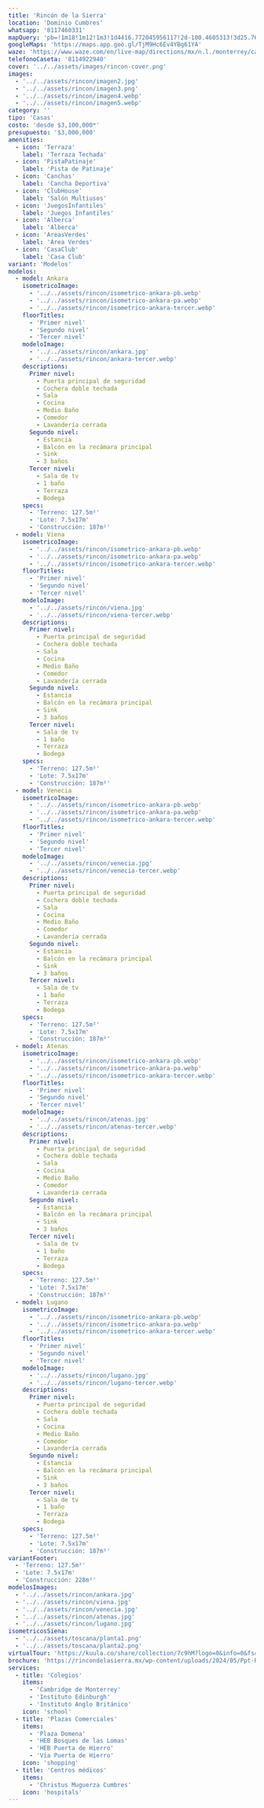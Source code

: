 ```yaml
---
title: 'Rincón de la Sierra'
location: 'Dominio Cumbres'
whatsapp: '8117460331'
mapQuery: 'pb=!1m18!1m12!1m3!1d4416.772045956117!2d-100.4605313!3d25.7604521!2m3!1f0!2f0!3f0!3m2!1i1024!2i768!4f13.1!3m3!1m2!1s0x86629a1fa4885ea7%3A0x63b77e1f02597200!2sCaseta%20Dominio%20Cumbres!5e1!3m2!1sen!2sus!4v1728403661746!5m2!1sen!2sus'
googleMaps: 'https://maps.app.goo.gl/TjM9Hc6Ev4YBg61YA'
waze: 'https://www.waze.com/en/live-map/directions/mx/n.l./monterrey/caseta-dominio-cumbres?place=ChIJp16IpB-aYoYRAHJZAh9-t2M'
telefonoCaseta: '8114922940'
cover: '../../assets/images/rincon-cover.png'
images:
  - '../../assets/rincon/imagen2.jpg'
  - '../../assets/rincon/imagen3.png'
  - '../../assets/rincon/imagen4.webp'
  - '../../assets/rincon/imagen5.webp'
category: ''
tipo: 'Casas'
costo: 'desde $3,100,000*'
presupuesto: '$3,000,000'
amenities:
  - icon: 'Terraza'
    label: 'Terraza Techada'
  - icon: 'PistaPatinaje'
    label: 'Pista de Patinaje'
  - icon: 'Canchas'
    label: 'Cancha Deportiva'
  - icon: 'ClubHouse'
    label: 'Salón Multiusos'
  - icon: 'JuegosInfantiles'
    label: 'Juegos Infantiles'
  - icon: 'Alberca'
    label: 'Alberca'
  - icon: 'AreasVerdes'
    label: 'Área Verdes'
  - icon: 'CasaClub'
    label: 'Casa Club'
variant: 'Modelos'
modelos:
  - model: Ankara
    isometricoImage:
      - '../../assets/rincon/isometrico-ankara-pb.webp'
      - '../../assets/rincon/isometrico-ankara-pa.webp'
      - '../../assets/rincon/isometrico-ankara-tercer.webp'
    floorTitles:
      - 'Primer nivel'
      - 'Segundo nivel'
      - 'Tercer nivel'
    modeloImage:
      - '../../assets/rincon/ankara.jpg'
      - '../../assets/rincon/ankara-tercer.webp'
    descriptions:
      Primer nivel:
        - Puerta principal de seguridad
        - Cochera doble techada
        - Sala
        - Cocina
        - Medio Baño
        - Comedor
        - Lavandería cerrada
      Segundo nivel:
        - Estancia
        - Balcón en la recámara principal
        - Sink
        - 3 baños
      Tercer nivel:
        - Sala de tv
        - 1 baño
        - Terraza
        - Bodega
    specs:
      - 'Terreno: 127.5m²'
      - 'Lote: 7.5x17m'
      - 'Construcción: 187m²'
  - model: Viena
    isometricoImage:
      - '../../assets/rincon/isometrico-ankara-pb.webp'
      - '../../assets/rincon/isometrico-ankara-pa.webp'
      - '../../assets/rincon/isometrico-ankara-tercer.webp'
    floorTitles:
      - 'Primer nivel'
      - 'Segundo nivel'
      - 'Tercer nivel'
    modeloImage:
      - '../../assets/rincon/viena.jpg'
      - '../../assets/rincon/viena-tercer.webp'
    descriptions:
      Primer nivel:
        - Puerta principal de seguridad
        - Cochera doble techada
        - Sala
        - Cocina
        - Medio Baño
        - Comedor
        - Lavandería cerrada
      Segundo nivel:
        - Estancia
        - Balcón en la recámara principal
        - Sink
        - 3 baños
      Tercer nivel:
        - Sala de tv
        - 1 baño
        - Terraza
        - Bodega
    specs:
      - 'Terreno: 127.5m²'
      - 'Lote: 7.5x17m'
      - 'Construcción: 187m²'
  - model: Venecia
    isometricoImage:
      - '../../assets/rincon/isometrico-ankara-pb.webp'
      - '../../assets/rincon/isometrico-ankara-pa.webp'
      - '../../assets/rincon/isometrico-ankara-tercer.webp'
    floorTitles:
      - 'Primer nivel'
      - 'Segundo nivel'
      - 'Tercer nivel'
    modeloImage:
      - '../../assets/rincon/venecia.jpg'
      - '../../assets/rincon/venecia-tercer.webp'
    descriptions:
      Primer nivel:
        - Puerta principal de seguridad
        - Cochera doble techada
        - Sala
        - Cocina
        - Medio Baño
        - Comedor
        - Lavandería cerrada
      Segundo nivel:
        - Estancia
        - Balcón en la recámara principal
        - Sink
        - 3 baños
      Tercer nivel:
        - Sala de tv
        - 1 baño
        - Terraza
        - Bodega
    specs:
      - 'Terreno: 127.5m²'
      - 'Lote: 7.5x17m'
      - 'Construcción: 187m²'
  - model: Atenas
    isometricoImage:
      - '../../assets/rincon/isometrico-ankara-pb.webp'
      - '../../assets/rincon/isometrico-ankara-pa.webp'
      - '../../assets/rincon/isometrico-ankara-tercer.webp'
    floorTitles:
      - 'Primer nivel'
      - 'Segundo nivel'
      - 'Tercer nivel'
    modeloImage:
      - '../../assets/rincon/atenas.jpg'
      - '../../assets/rincon/atenas-tercer.webp'
    descriptions:
      Primer nivel:
        - Puerta principal de seguridad
        - Cochera doble techada
        - Sala
        - Cocina
        - Medio Baño
        - Comedor
        - Lavandería cerrada
      Segundo nivel:
        - Estancia
        - Balcón en la recámara principal
        - Sink
        - 3 baños
      Tercer nivel:
        - Sala de tv
        - 1 baño
        - Terraza
        - Bodega
    specs:
      - 'Terreno: 127.5m²'
      - 'Lote: 7.5x17m'
      - 'Construcción: 187m²'
  - model: Lugano
    isometricoImage:
      - '../../assets/rincon/isometrico-ankara-pb.webp'
      - '../../assets/rincon/isometrico-ankara-pa.webp'
      - '../../assets/rincon/isometrico-ankara-tercer.webp'
    floorTitles:
      - 'Primer nivel'
      - 'Segundo nivel'
      - 'Tercer nivel'
    modeloImage:
      - '../../assets/rincon/lugano.jpg'
      - '../../assets/rincon/lugano-tercer.webp'
    descriptions:
      Primer nivel:
        - Puerta principal de seguridad
        - Cochera doble techada
        - Sala
        - Cocina
        - Medio Baño
        - Comedor
        - Lavandería cerrada
      Segundo nivel:
        - Estancia
        - Balcón en la recámara principal
        - Sink
        - 3 baños
      Tercer nivel:
        - Sala de tv
        - 1 baño
        - Terraza
        - Bodega
    specs:
      - 'Terreno: 127.5m²'
      - 'Lote: 7.5x17m'
      - 'Construcción: 187m²'
variantFooter:
  - 'Terreno: 127.5m²'
  - 'Lote: 7.5x17m'
  - 'Construcción: 228m²'
modelosImages:
  - '../../assets/rincon/ankara.jpg'
  - '../../assets/rincon/viena.jpg'
  - '../../assets/rincon/venecia.jpg'
  - '../../assets/rincon/atenas.jpg'
  - '../../assets/rincon/lugano.jpg'
isometricosSiena:
  - '../../assets/toscana/planta1.png'
  - '../../assets/toscana/planta2.png'
virtualTour: 'https://kuula.co/share/collection/7c9hM?logo=0&info=0&fs=1&vr=1&sd=1&initload=0&thumbs=1'
brochure: 'https://rincondelasierra.mx/wp-content/uploads/2024/05/Ppt-RDLS-2024.pdf'
services:
  - title: 'Colegios'
    items:
      - 'Cambridge de Monterrey'
      - 'Instituto Edinburgh'
      - 'Instituto Anglo Británico'
    icon: 'school'
  - title: 'Plazas Comerciales'
    items:
      - 'Plaza Domena'
      - 'HEB Bosques de las Lomas'
      - 'HEB Puerta de Hierro'
      - 'Vía Puerta de Hierro'
    icon: 'shopping'
  - title: 'Centros médicos'
    items:
      - 'Christus Muguerza Cumbres'
    icon: 'hospitals'
---
```

